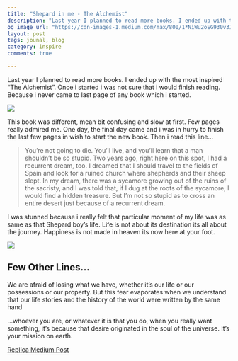 ```yaml
---
title: "Shepard in me - The Alchemist"
description: "Last year I planned to read more books. I ended up with the most inspired “The Alchemist”. "
og_image_url: "https://cdn-images-1.medium.com/max/800/1*NiWu2oEG930v3IWaCaJfCw.jpeg"
layout: post
tags: jounal, blog
category: inspire
comments: true

---
```




Last year I planned to read more books. I ended up with the most inspired “The Alchemist”. Once i started i was not sure that i would finish reading. Because i never came to last page of any book which i started.

![](//cdn-images-1.medium.com/max/800/1*NiWu2oEG930v3IWaCaJfCw.jpeg)

This book was different, mean bit confusing and slow at first. Few pages really admired me. One day, the final day came and i was in hurry to finish the last few pages in wish to start the new book. Then i read this line…

> You’re not going to die. You’ll live, and you’ll learn that a man shouldn’t be so stupid. Two years ago, right here on this spot, I had a recurrent dream, too. I dreamed that I should travel to the fields of Spain and look for a ruined church where shepherds and their sheep slept. In my dream, there was a sycamore growing out of the ruins of the sacristy, and I was told that, if I dug at the 	roots of the sycamore, I would find a hidden treasure. But I’m not so stupid as to cross an entire desert just because of a recurrent dream.
	
I was stunned because i really felt that particular moment of my life was as same as that Shepard boy’s life. Life is not about its destination its all about the journey. Happiness is not made in heaven its now here at your foot.
	
![](//cdn-images-1.medium.com/max/800/1*AcpgE_mu8HwaLnsaxl-Eaw.jpeg)

## Few Other Lines…

We are afraid of losing what we have, whether it’s our life or our possessions or our property. But this fear evaporates when we understand that our life stories and the history of the world were written by the same hand

…whoever you are, or whatever it is that you do, when you really want something, it’s because that desire originated in the soul of the universe. It’s your mission on earth. 

[Replica Medium Post](https://story.bhartesh.in/shepard-in-me-the-alchemist-7e95f5eb67b6#.n50rdajcu)